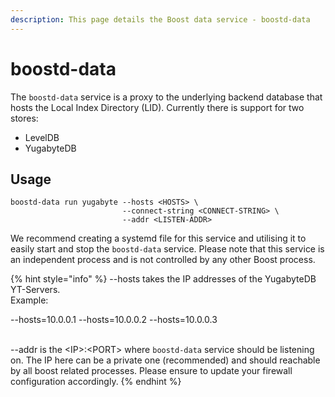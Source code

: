 ```yaml
---
description: This page details the Boost data service - boostd-data
---
```


# boostd-data

The `boostd-data` service is a proxy to the underlying backend database that hosts the Local Index Directory (LID). Currently there is support for two stores:

* LevelDB
* YugabyteDB

## Usage

```
boostd-data run yugabyte --hosts <HOSTS> \
                         --connect-string <CONNECT-STRING> \
                         --addr <LISTEN-ADDR>
```

We recommend creating a systemd file for this service and utilising it to easily start and stop the `boostd-data` service. Please note that this service is an independent process and is not controlled by any other Boost process.



{% hint style="info" %}
\--hosts takes the IP addresses of the YugabyteDB YT-Servers.\
Example:

&#x20;\--hosts=10.0.0.1 --hosts=10.0.0.2 --hosts=10.0.0.3

\
\--addr is the \<IP>:\<PORT> where `boostd-data` service should be listening on. The IP here can be a private one (recommended) and should reachable by all boost related processes. Please ensure to update your firewall configuration accordingly.
{% endhint %}
